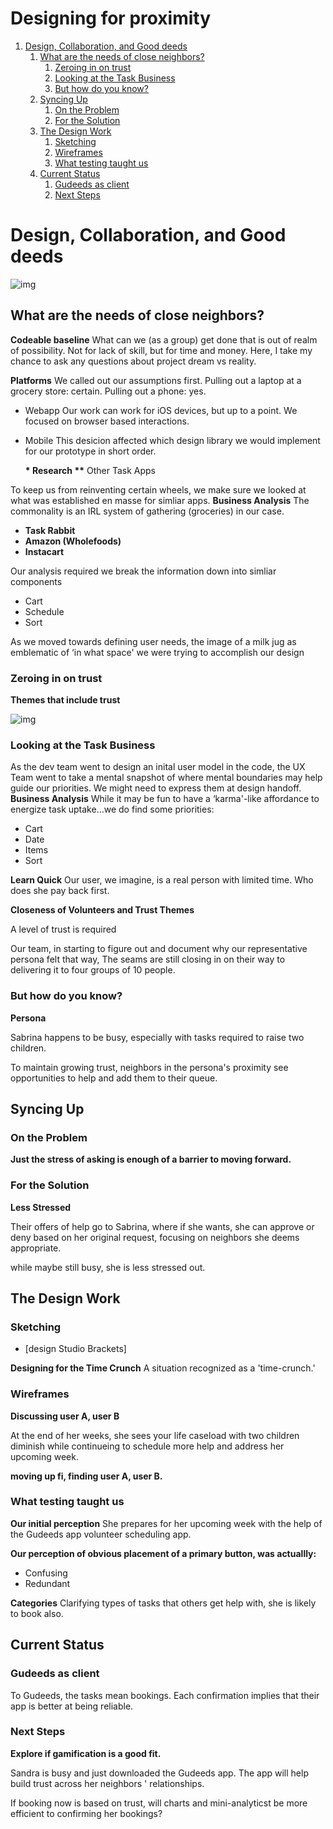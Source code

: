 
# Designing for proximity 

1.  [Design, Collaboration, and Good deeds](#org51d584f)
    1.  [What are the needs of close neighbors?](#org6f62261)
        1.  [Zeroing in on trust](#org2f4776b)
        2.  [Looking at the Task Business](#orgd5006c0)
        3.  [But how do you know?](#org5b87375)
    2.  [Syncing Up](#org9e0fcf7)
        1.  [On the Problem](#org395bbb8)
        2.  [For the Solution](#org471c10a)
    3.  [The Design Work](#org1ff83e3)
        1.  [Sketching](#org4b32e0e)
        2.  [Wireframes](#org04baa43)
        3.  [What testing taught us](#org17d7311)
    4.  [Current Status](#org0f36972)
        1.  [Gudeeds as client](#orge01a0b8)
        2.  [Next Steps](#org439bfa4)


<a id="org51d584f"></a>

# Design, Collaboration, and Good deeds


<a id="org6cd49cb"></a>



![img](https://paper-attachments.dropbox.com/s_939A39C54BE532AA128503EB46A60918FB25F0AE543B578BF78BB58E8F771B97_1626116205850_Prox+Peek+2021-07-12+13-54.gif)


<a id="org6f62261"></a>

## What are the needs of close neighbors?

**Codeable baseline** What can we (as a group) get done that is out of
realm of possibility. Not for lack of skill, but for time and money.
Here, I take my chance to ask any questions about project dream vs
reality.

**Platforms** We called out our assumptions first. Pulling out a laptop at
a grocery store: certain. Pulling out a phone: yes.

-   Webapp Our work can work for iOS devices, but up to a point. We
    focused on browser based interactions.

-   Mobile This desicion affected which design library we would implement
    for our prototype in short order.
    
    **\* Research
    \*\*** Other Task Apps

To keep us from reinventing certain wheels, we make sure we looked at
what was established en masse for simliar apps. **Business Analysis** The
commonality is an IRL system of gathering (groceries) in our case.

-   **Task Rabbit**
-   **Amazon (Wholefoods)**
-   **Instacart**

Our analysis required we break the information down into simliar
components

-   Cart
-   Schedule
-   Sort

As we moved towards defining user needs, the image of a milk jug as
emblematic of ‘in what space' we were trying to accomplish our design


<a id="org2f4776b"></a>

### Zeroing in on trust

**Themes that include trust**

![img](https://paper-attachments.dropbox.com/s_939A39C54BE532AA128503EB46A60918FB25F0AE543B578BF78BB58E8F771B97_1626047441287_2021-07-11+18.47.58.gif)


<a id="orgd5006c0"></a>

### Looking at the Task Business

As the dev team went to design an inital user model in the code, the UX
Team went to take a mental snapshot of where mental boundaries may help
guide our priorities. We might need to express them at design handoff.  
**Business Analysis** While it may be fun to have a ‘karma'-like
affordance to energize task uptake&#x2026;we do find some priorities:

-   Cart
-   Date
-   Items
-   Sort

**Learn Quick** Our user, we imagine, is a real person with limited time.
Who does she pay back first.

**Closeness of Volunteers and Trust Themes**

A level of trust is required

Our team, in starting to figure out and document why our representative
persona felt that way, The seams are still closing in on their way to
delivering it to four groups of 10 people.


<a id="org5b87375"></a>

### But how do you know?

**Persona**

Sabrina happens to be busy, especially with tasks required to raise two
children.

To maintain growing trust, neighbors in the persona's proximity see
opportunities to help and add them to their queue.


<a id="org9e0fcf7"></a>

## Syncing Up


<a id="org395bbb8"></a>

### On the Problem

**Just the stress of asking is enough of a barrier to moving forward.**


<a id="org471c10a"></a>

### For the Solution

**Less Stressed**

Their offers of help go to Sabrina, where if she wants, she can approve
or deny based on her original request, focusing on neighbors she deems
appropriate.

while maybe still busy, she is less stressed out.


<a id="org1ff83e3"></a>

## The Design Work


<a id="org4b32e0e"></a>

### Sketching

-   [design Studio Brackets]

**Designing for the Time Crunch** A situation recognized as a
'time-crunch.'


<a id="org04baa43"></a>

### Wireframes

**Discussing user A, user B**

At the end of her weeks, she sees your life caseload with two children
diminish while continueing to schedule more help and address her
upcoming week.

**moving up fi, finding user A, user B.**


<a id="org17d7311"></a>

### What testing taught us

**Our initial perception** She prepares for her upcoming week with the
help of the Gudeeds app volunteer scheduling app.

**Our perception of obvious placement of a primary button, was
actuallly:**

-   Confusing
-   Redundant

**Categories** Clarifying types of tasks that others get help with, she is
likely to book also.


<a id="org0f36972"></a>

## Current Status


<a id="orge01a0b8"></a>

### Gudeeds as client

To Gudeeds, the tasks mean bookings. Each confirmation implies that
their app is better at being reliable.


<a id="org439bfa4"></a>

### Next Steps

**Explore if gamification is a good fit.**

Sandra is busy and just downloaded the Gudeeds app. The app will help
build trust across her neighbors ' relationships.

If booking now is based on trust, will charts and mini-analyticst be
more efficient to confirming her bookings?


